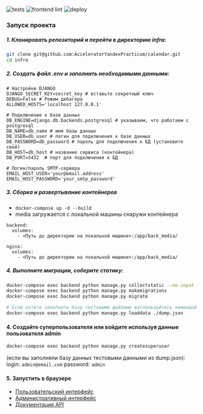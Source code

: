 ![tests](https://github.com/AcceleratorYandexPracticum/calendar/actions/workflows/backend_lint.yml/badge.svg?branche=backend)
![frontend lint](https://github.com/AcceleratorYandexPracticum/calendar/actions/workflows/frontend_lint.yml/badge.svg)
![deploy](https://github.com/AcceleratorYandexPracticum/calendar/actions/workflows/deploy.yml/badge.svg)

### Запуск проекта

##### 1. Клонировать репозиторий и перейти в директорию infra:
```bash
git clone git@github.com:AcceleratorYandexPracticum/calendar.git
cd infra
```
##### 2. Создать файл .env и заполнить необходимыми данными:

```dotenv
# Настройки DJANGO
DJANGO_SECRET_KEY=secret_key # вставьте секретный ключ
DEBUG=False # Режим дебагера
ALLOWED_HOSTS='localhost 127.0.0.1'

# Подключение к базе данных
DB_ENGINE=django.db.backends.postgresql # указываем, что работаем с postgresql
DB_NAME=db_name # имя базы данных
DB_USER=db_user # логин для подключения к базе данных
DB_PASSWORD=db_password # пароль для подключения к БД (установите свой)
DB_HOST=db_host # название сервиса (контейнера)
DB_PORT=5432  # порт для подключения к БД

# Логин/пароль SMTP-сервера
EMAIL_HOST_USER='your@email.address'
EMAIL_HOST_PASSWORD='your_smtp_password'
```
##### 3. Сборка и развертывание контейнеров

- `docker-compose up -d --build`
- media загружается с локальной машины снаружи контейнера

```text
backend:
  volumes:
    - <Путь до директории на локальной машине>:/app/back_media/
    
nginx:
  volumes:
    - <Путь до директории на локальной машине>:/app/back_media/
```

##### 4. Выполните миграции, соберите статику:

```bash
docker-compose exec backend python manage.py collectstatic --no-input
docker-compose exec backend python manage.py makemigrations
docker-compose exec backend python manage.py migrate

# Если хотите заполнить базу тестовыми файлами воспользуйтесь командой ниже
docker-compose exec backend python manage.py loaddata ./dump.json
```
#### 4. Создайте суперпользователя или войдите используя данные пользователя admin

```bash
docker-compose exec backend python manage.py createsuperuser
```
(если вы заполняли базу данных тестовыми данными из dump.json):
login: `admin@email.com`
password: `admin`

#### 5. Запустить в браузере 
- [Пользовательский интерфейс](http://localhost/)
- [Административный интерфейс](http://localhost/admin/)
- [Документация API](http://localhost/api/v1/docs)
